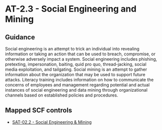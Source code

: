 # AT-2.3 - Social Engineering and Mining
## Guidance
Social engineering is an attempt to trick an individual into revealing information or taking an action that can be used to breach, compromise, or otherwise adversely impact a system. Social engineering includes phishing, pretexting, impersonation, baiting, quid pro quo, thread-jacking, social media exploitation, and tailgating. Social mining is an attempt to gather information about the organization that may be used to support future attacks. Literacy training includes information on how to communicate the concerns of employees and management regarding potential and actual instances of social engineering and data mining through organizational channels based on established policies and procedures.
## Mapped SCF controls
- [SAT-02.2 - Social Engineering & Mining](../scf/sat-022-socialengineering&mining.md)